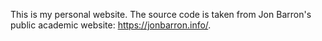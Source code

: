 This is my personal website. The source code is taken from Jon Barron's public academic website: https://jonbarron.info/. 
